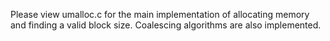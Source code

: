 Please view umalloc.c for the main implementation of allocating memory and finding a valid block size. Coalescing algorithms are also implemented.
